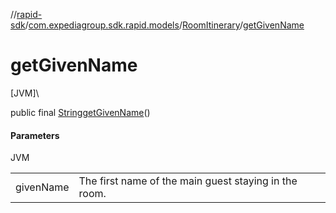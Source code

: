 //[rapid-sdk](../../../index.md)/[com.expediagroup.sdk.rapid.models](../index.md)/[RoomItinerary](index.md)/[getGivenName](get-given-name.md)

# getGivenName

[JVM]\

public final [String](https://docs.oracle.com/javase/8/docs/api/java/lang/String.html)[getGivenName](get-given-name.md)()

#### Parameters

JVM

| | |
|---|---|
| givenName | The first name of the main guest staying in the room. |
